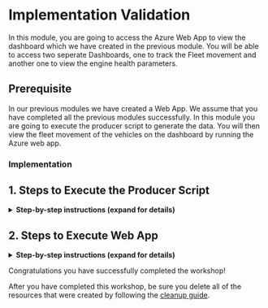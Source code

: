 # Implementation Validation

In this module, you are going to access the Azure Web App to view the dashboard which we have created in the previous module. You will be able to access two seperate Dashboards, one to track the Fleet movement and another one to view the engine health parameters.

## Prerequisite

In our previous modules we have created a Web App. We assume that you have completed all the previous modules successfully. In this module you are going to execute the producer script to generate the data. You will then view the fleet movement of the vehicles on the dashboard by running the Azure web app.

### Implementation

## 1. Steps to Execute the Producer Script

<details>
<summary><strong>Step-by-step instructions (expand for details)</strong></summary><p>

1. Open Azure Portal home page.

1. Click on **Cloud shell** to open the Azure PowerShell command-line.

  	![HERE Maps & Location Services Data Streams](../Images/1_AzureHome_CloudShell.png)

1. It may take few seconds for **PowerShell command-line** to be configured for your account.

	![HERE Maps & Location Services Data Streams](../Images/2_PowershellCommandline.png)

1. By default, the path of the PowerShell will be in the Azure directory. We need to set location to our home directory to execute our Producer script. Execute the below command to set location to your home path.

                >Set-Location $home


6. Above command would have changed the current path and it should be set as your home path.


1. Navigate to the **Producer** directory by executing the below command.

                >cd Producer


1. You can simulate up to 10 Trucks to generate the data with this script. You specify the number of trucks by defining it as an argument in the command line. You can specify any value between 1-10.

              	>node producer.js 8

	![HERE Maps & Location Services Data Streams](../Images/10_ProducerResultConsole_2.png)


 1. Keep this window open so that the Producer script can keep generating the data for the Dashboards.

</p></details>

## 2. Steps to Execute Web App

<details>
<summary><strong>Step-by-step instructions (expand for details)</strong></summary><p>

1. Open the browser tab and enter the Web App URL which you copied/saved in the previous module. It will be similar to the below format.

 		Eg: https://fleetdashboard.azurewebsites.net

1. You should now be able to see the Map dashboard. Based on your truck count defined for the Producer script, the Truck icons will be displayed on the Map.

1. You should be able to see simulated movement of the vehicles on the dashboard.

  	![HERE Maps & Location Services Data Streams](../Images/3_DashboardOutput.PNG)

1. To access the Line Graph dashboard, change your webbrowsers path by adding "/graph" to the URL.

              Eg: https://fleetdashboard.azurewebsites.net/graph

    ![HERE Maps & Location Services Data Streams](../Images/4_DashboardOutput_Graph.PNG)


1. It will open a web page where you can select any vehicle from the dropdown.

    ![HERE Maps & Location Services Data Streams](../Images/5_DashboardOutput_Graph_Select.PNG)

1. Click on the textbox to select the vehicle.

    ![HERE Maps & Location Services Data Streams](../Images/6_DashboardOutput_Graph_Select.png)

1. Select a truck and click on the Submit button, it will plot the Line graph of the engine's temperature, RPM, load and coolant temperature.

    ![HERE Maps & Location Services Data Streams](../Images/7_LineGraph_DashboardOutput.PNG)


    ![HERE Maps & Location Services Data Streams](../Images/8_LineGraph_DashboardOutput.PNG)


</p></details>




Congratulations you have successfully completed the workshop!

After you have completed this workshop, be sure you delete all of the resources that were created by following the [cleanup guide][cleanup].



[cleanup]: ../5_CleanUp/
